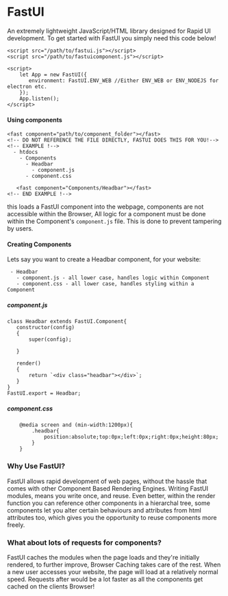  # FastUI
 An extremely lightweight JavaScript/HTML library designed for Rapid UI development. To get started with
FastUI you simply need this code below!
 ```
 <script src="/path/to/fastui.js"></script>
 <script src="/path/to/fastuicomponent.js"></script>
 
 <script>
     let App = new FastUI({
        environment: FastUI.ENV_WEB //Either ENV_WEB or ENV_NODEJS for electron etc.
     });
     App.listen();
 </script>
 ```
 
#### Using components
 ```
 <fast component="path/to/component_folder"></fast>
 <!-- DO NOT REFERENCE THE FILE DIRECTLY, FASTUI DOES THIS FOR YOU!-->
 <!-- EXAMPLE !-->
   - htdocs
     - Components
       - Headbar
         - component.js
	   - component.css
	 
    <fast component="Components/Headbar"></fast>
 <!-- END EXAMPLE !-->
 ```
 this loads a FastUI component into the webpage, components are not accessible within the Browser, All logic for a component
 must be done within the Component's `component.js` file. This is done to prevent tampering by users.
 
 #### Creating Components
 Lets say you want to create a Headbar component, for your website:
 ```
  - Headbar
    - component.js - all lower case, handles logic within Component
    - component.css - all lower case, handles styling within a Component
 ```
 ##### component.js
 ```
 class Headbar extends FastUI.Component{
	constructor(config)
	{
		super(config);

	}

	render()
	{
		return `<div class="headbar"></div>`;
	}
}
FastUI.export = Headbar;
 ```
 ##### component.css
 ```
     @media screen and (min-width:1200px){
         .headbar{
             position:absolute;top:0px;left:0px;right:0px;height:80px;
         }
     }
 ```
 
 ### Why Use FastUI?
 FastUI allows rapid development of web pages, without the hassle that comes with other Component Based Rendering Engines. Writing FastUI modules, means you write once, and reuse. Even better, within the render function you can reference other components in a hierarchal tree, some components let you alter certain behaviours and attributes from html attributes too, which gives you the opportunity to reuse components more freely. 

 ### What about lots of requests for components?
 FastUI caches the modules when the page loads and they're initially rendered, to further improve, Browser Caching takes care of the rest. When a new user accesses your website, the page will load at a relatively normal speed. Requests after would be a lot faster as all the components get cached on the clients Browser!
